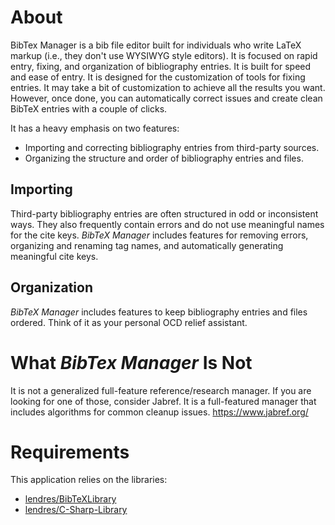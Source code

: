 # About
BibTex Manager is a bib file editor built for individuals who write LaTeX markup (i.e., they don't use WYSIWYG style editors).  It is focused on rapid entry, fixing, and organization of bibliography entries.  It is built for speed and ease of entry.  It is designed for the customization of tools for fixing entries.  It may take a bit of customization to achieve all the results you want.  However, once done, you can automatically correct issues and create clean BibTeX entries with a couple of clicks.

 It has a heavy emphasis on two features:
* Importing and correcting bibliography entries from third-party sources.
* Organizing the structure and order of bibliography entries and files.

## Importing
Third-party bibliography entries are often structured in odd or inconsistent ways.  They also frequently contain errors and do not use meaningful names for the cite keys.  _BibTeX Manager_ includes features for removing errors, organizing and renaming tag names, and automatically generating meaningful cite keys.

## Organization
_BibTeX Manager_ includes features to keep bibliography entries and files ordered.  Think of it as your personal OCD relief assistant.

# What _BibTex Manager_ Is Not
It is not a generalized full-feature reference/research manager.  If you are looking for one of those, consider Jabref.  It is a full-featured manager that includes algorithms for common cleanup issues.
https://www.jabref.org/

# Requirements
This application relies on the libraries:
- [lendres/BibTeXLibrary](https://github.com/lendres/BibTeXLibrary)
- [lendres/C-Sharp-Library](https://github.com/lendres/C-Sharp-Library)
